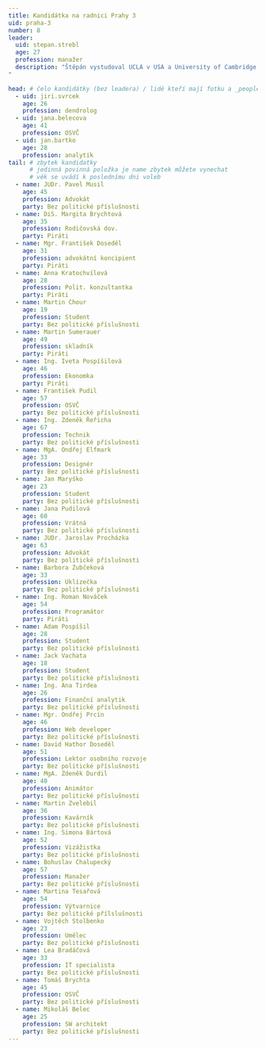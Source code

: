 ```yaml
---
title: Kandidátka na radnici Prahy 3
uid: praha-3
number: 8
leader: 
  uid: stepan.strebl
  age: 27
  profession: manažer
  description: "Štěpán vystudoval UCLA v USA a University of Cambridge ve Velké Británii. Před Piráty pracoval jako konzultant v mezinárodní poradenské společnosti. Je zodpovědný za úspěch Pirátů ve volbách, který úspěšně předpovídal již dlouho před volbami. Postavil silný realizační tým a nadesignoval a zrealizoval většinu klíčových prvků pirátské kampaně, včetně volebního autobusu nebo videa Nejdůležitější je odvaha začít.
"

head: # čelo kandidátky (bez leadera) / lidé kteří mají fotku a _people/jmeno.md
  - uid: jiri.svrcek
    age: 26
    profession: dendrolog
  - uid: jana.belecova
    age: 41
    profession: OSVČ
  - uid: jan.bartko
    age: 28
    profession: analytik
tail: # zbytek kandidatky
      # jedinná povinná položka je name zbytek můžete vynechat
      # věk se uvádí k poslednímu dni voleb
  - name: JUDr. Pavel Musil
    age: 45 
    profession: Advokát
    party: Bez politické příslušnosti
  - name: DiS. Margita Brychtová
    age: 35 
    profession: Rodičovská dov.
    party: Piráti
  - name: Mgr. František Doseděl
    age: 31
    profession: advokátní koncipient
    party: Piráti
  - name: Anna Kratochvílová
    age: 28 
    profession: Polit. konzultantka 
    party: Piráti
  - name: Martin Chour
    age: 19 
    profession: Student
    party: Bez politické příslušnosti
  - name: Martin Sumerauer
    age: 49 
    profession: skladník
    party: Piráti
  - name: Ing. Iveta Pospíšilová
    age: 46 
    profession: Ekonomka
    party: Piráti
  - name: František Pudil
    age: 57 
    profession: OSVČ
    party: Bez politické příslušnosti
  - name: Ing. Zdeněk Řeřicha
    age: 67 
    profession: Technik
    party: Bez politické příslušnosti
  - name: MgA. Ondřej Elfmark
    age: 33 
    profession: Designér
    party: Bez politické příslušnosti
  - name: Jan Maryško
    age: 23 
    profession: Student
    party: Bez politické příslušnosti
  - name: Jana Pudilová
    age: 60 
    profession: Vrátná
    party: Bez politické příslušnosti
  - name: JUDr. Jaroslav Procházka
    age: 63 
    profession: Advokát
    party: Bez politické příslušnosti
  - name: Barbora Zubčeková
    age: 33 
    profession: Uklízečka
    party: Bez politické příslušnosti
  - name: Ing. Roman Nováček
    age: 54 
    profession: Programátor
    party: Piráti
  - name: Adam Pospíšil
    age: 28
    profession: Student
    party: Bez politické příslušnosti
  - name: Jack Vachata
    age: 18 
    profession: Student
    party: Bez politické příslušnosti
  - name: Ing. Ana Tirdea
    age: 26
    profession: Finanční analytik
    party: Bez politické příslušnosti
  - name: Mgr. Ondřej Prcín
    age: 46 
    profession: Web developer
    party: Bez politické příslušnosti
  - name: David Hathor Doseděl
    age: 51 
    profession: Lektor osobního rozvoje
    party: Bez politické příslušnosti
  - name: MgA. Zdeněk Durdil
    age: 40 
    profession: Animátor
    party: Bez politické příslušnosti
  - name: Martin Zvelebil
    age: 36 
    profession: Kavárník
    party: Bez politické příslušnosti
  - name: Ing. Simona Bártová
    age: 52 
    profession: Vizážistka
    party: Bez politické příslušnosti
  - name: Bohuslav Chalupecký
    age: 57 
    profession: Manažer
    party: Bez politické příslušnosti
  - name: Martina Tesařová
    age: 54 
    profession: Výtvarnice
    party: Bez politické přílslušnosti
  - name: Vojtěch Stolbenko
    age: 23
    profession: Umělec
    party: Bez politické příslušnosti
  - name: Lea Bradáčová
    age: 33
    profession: IT specialista
    party: Bez politické příslušnosti
  - name: Tomáš Brychta
    age: 45
    profession: OSVČ
    party: Bez politické příslušnosti
  - name: Mikoláš Belec
    age: 25 
    profession: SW architekt
    party: Bez politické příslušnosti 
---
```

